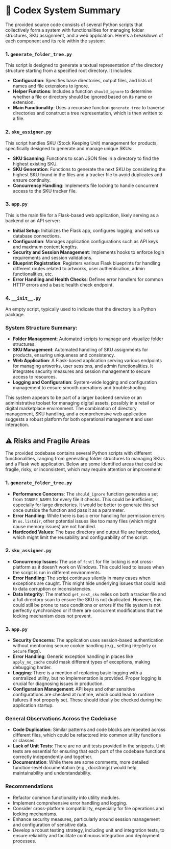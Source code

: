 # 🧠 Codex System Summary

The provided source code consists of several Python scripts that collectively form a system with functionalities for managing folder structures, SKU assignment, and a web application. Here's a breakdown of each component and its role within the system:

### 1. `generate_folder_tree.py`
This script is designed to generate a textual representation of the directory structure starting from a specified root directory. It includes:
- **Configuration**: Specifies base directories, output files, and lists of names and file extensions to ignore.
- **Helper Functions**: Includes a function `should_ignore` to determine whether a file or directory should be ignored based on its name or extension.
- **Main Functionality**: Uses a recursive function `generate_tree` to traverse directories and construct a tree representation, which is then written to a file.

### 2. `sku_assigner.py`
This script handles SKU (Stock Keeping Unit) management for products, specifically designed to generate and manage unique SKUs:
- **SKU Scanning**: Functions to scan JSON files in a directory to find the highest existing SKU.
- **SKU Generation**: Functions to generate the next SKU by considering the highest SKU found in the files and a tracker file to avoid duplicates and ensure continuity.
- **Concurrency Handling**: Implements file locking to handle concurrent access to the SKU tracker file.

### 3. `app.py`
This is the main file for a Flask-based web application, likely serving as a backend or an API server:
- **Initial Setup**: Initializes the Flask app, configures logging, and sets up database connections.
- **Configuration**: Manages application configurations such as API keys and maximum content lengths.
- **Security and Session Management**: Implements hooks to enforce login requirements and session validations.
- **Blueprint Registration**: Registers various Flask blueprints for handling different routes related to artworks, user authentication, admin functionalities, etc.
- **Error Handling and Health Checks**: Defines error handlers for common HTTP errors and a basic health check endpoint.

### 4. `__init__.py`
An empty script, typically used to indicate that the directory is a Python package.

### System Structure Summary:
- **Folder Management**: Automated scripts to manage and visualize folder structures.
- **SKU Management**: Automated handling of SKU assignments for products, ensuring uniqueness and consistency.
- **Web Application**: A Flask-based application serving various endpoints for managing artworks, user sessions, and admin functionalities. It integrates security measures and session management to secure access to resources.
- **Logging and Configuration**: System-wide logging and configuration management to ensure smooth operations and troubleshooting.

This system appears to be part of a larger backend service or an administrative toolset for managing digital assets, possibly in a retail or digital marketplace environment. The combination of directory management, SKU handling, and a comprehensive web application suggests a robust platform for both operational management and user interaction.

## ⚠️ Risks and Fragile Areas

The provided codebase contains several Python scripts with different functionalities, ranging from generating folder structures to managing SKUs and a Flask web application. Below are some identified areas that could be fragile, risky, or inconsistent, which may require attention or improvement:

### 1. `generate_folder_tree.py`
- **Performance Concerns**: The `should_ignore` function generates a set from `IGNORE_NAMES` for every file it checks. This could be inefficient, especially for large directories. It would be better to generate this set once outside the function and pass it as a parameter.
- **Error Handling**: While there is basic error handling for permission errors in `os.listdir`, other potential issues like too many files (which might cause memory issues) are not handled.
- **Hardcoded Values**: The base directory and output file are hardcoded, which might limit the reusability and configurability of the script.

### 2. `sku_assigner.py`
- **Concurrency Issues**: The use of `fcntl` for file locking is not cross-platform as it doesn't work on Windows. This could lead to issues when the script is run in different environments.
- **Error Handling**: The script continues silently in many cases when exceptions are caught. This might hide underlying issues that could lead to data corruption or inconsistencies.
- **Data Integrity**: The method `get_next_sku` relies on both a tracker file and a full directory scan to ensure the SKU is not duplicated. However, this could still be prone to race conditions or errors if the file system is not perfectly synchronized or if there are concurrent modifications that the locking mechanism does not prevent.

### 3. `app.py`
- **Security Concerns**: The application uses session-based authentication without mentioning secure cookie handling (e.g., setting `HttpOnly` or `Secure` flags).
- **Error Handling**: Generic exception handling in places like `apply_no_cache` could mask different types of exceptions, making debugging harder.
- **Logging**: There is a mention of replacing basic logging with a centralized utility, but no implementation is provided. Proper logging is crucial for diagnosing issues in production.
- **Configuration Management**: API keys and other sensitive configurations are checked at runtime, which could lead to runtime failures if not properly set. These should ideally be checked during the application startup.

### General Observations Across the Codebase
- **Code Duplication**: Similar patterns and code blocks are repeated across different files, which could be refactored into common utility functions or classes.
- **Lack of Unit Tests**: There are no unit tests provided in the snippets. Unit tests are essential for ensuring that each part of the codebase functions correctly independently and together.
- **Documentation**: While there are some comments, more detailed function-level documentation (e.g., docstrings) would help maintainability and understandability.

### Recommendations
- Refactor common functionality into utility modules.
- Implement comprehensive error handling and logging.
- Consider cross-platform compatibility, especially for file operations and locking mechanisms.
- Enhance security measures, particularly around session management and configuration of sensitive data.
- Develop a robust testing strategy, including unit and integration tests, to ensure reliability and facilitate continuous integration and deployment processes.